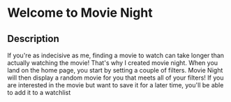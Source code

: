 # Welcome to Movie Night

## Description

If you're as indecisive as me, finding a movie to watch can take longer than actually watching the movie! That's why I created movie night. When you land on the home page, you start by setting a couple of filters. Movie Night will then display a random movie for you that meets all of your filters! If you are interested in the movie but want to save it for a later time, you'll be able to add it to a watchlist
